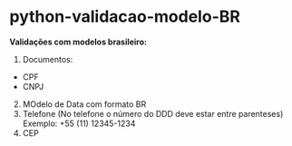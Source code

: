 # python-validacao-modelo-BR
**Validações com modelos brasileiro:**
1. Documentos:
- CPF
- CNPJ
2. MOdelo de Data com formato BR
3. Telefone (No telefone o número do DDD deve estar entre parenteses) <br>
Exemplo: +55 (11) 12345-1234
4. CEP
